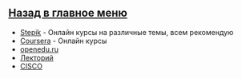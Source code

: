 
## [Назад в главное меню](https://github.com/ifanzilka/Mathematics_KPFU/blob/master/README.md)
* [Stepik](https://stepik.org/) - Онлайн курсы на различные темы, всем рекомендую
* [Coursera](https://www.coursera.org/) - Онлайн курсы
* [openedu.ru](https://openedu.ru/)
* [Лекторий](https://mipt.lectoriy.ru/)
* [CISCO](https://www.netacad.com/ru)
